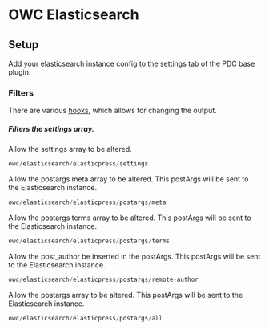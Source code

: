 # OWC Elasticsearch

## Setup
Add your elasticsearch instance config to the settings tab of the PDC base plugin.

### Filters

There are various [hooks](https://codex.wordpress.org/Plugin_API/Hooks), which allows for changing the output.

##### Filters the settings array.

Allow the settings array to be altered.
```php
owc/elasticsearch/elasticpress/settings
```

Allow the postargs meta array to be altered.
This postArgs will be sent to the Elasticsearch instance.
```php
owc/elasticsearch/elasticpress/postargs/meta
```

Allow the postargs terms array to be altered.
This postArgs will be sent to the Elasticsearch instance.
```php
owc/elasticsearch/elasticpress/postargs/terms
```

Allow the post_author be inserted in the postArgs.
This postArgs will be sent to the Elasticsearch instance.
```php
owc/elasticsearch/elasticpress/postargs/remote-author
```

Allow the postargs array to be altered.
This postArgs will be sent to the Elasticsearch instance.
```php
owc/elasticsearch/elasticpress/postargs/all
```
